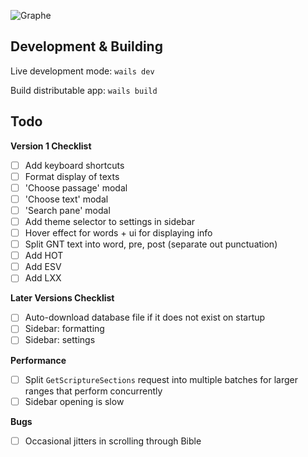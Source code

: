 ![Graphe](https://raw.githubusercontent.com/gabrielaravena32/graphe-app/main/build/banner.png)
<br />

## Development & Building

Live development mode: `wails dev`

Build distributable app: `wails build`

## Todo

**Version 1 Checklist**

- [ ] Add keyboard shortcuts
- [ ] Format display of texts
- [ ] 'Choose passage' modal
- [ ] 'Choose text' modal
- [ ] 'Search pane' modal
- [ ] Add theme selector to settings in sidebar
- [ ] Hover effect for words + ui for displaying info
- [ ] Split GNT text into word, pre, post (separate out punctuation)
- [ ] Add HOT
- [ ] Add ESV
- [ ] Add LXX

**Later Versions Checklist**

- [ ] Auto-download database file if it does not exist on startup
- [ ] Sidebar: formatting
- [ ] Sidebar: settings

**Performance**

- [ ] Split `GetScriptureSections` request into multiple batches for larger ranges that perform concurrently
- [ ] Sidebar opening is slow

**Bugs**

- [ ] Occasional jitters in scrolling through Bible
